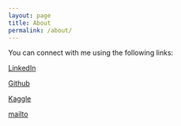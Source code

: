 ```yaml
---
layout: page
title: About
permalink: /about/
---
```


You can connect with me using the following links:

[LinkedIn](https://www.linkedin.com/in/rafaelmacalaba/)  

[Github](https://github.com/rafmacalaba)  

[Kaggle](https://www.kaggle.com/leafar)  

[mailto](mailto:rafael.macalaba@yahoo.com)

